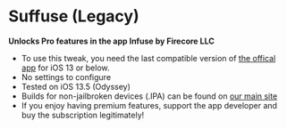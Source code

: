 # Suffuse (Legacy)
**Unlocks Pro features in the app Infuse by Firecore LLC**
* To use this tweak, you need the last compatible version of [the offical app](https://apps.apple.com/us/app/infuse-7/id1136220934) for iOS 13 or below.
* No settings to configure
* Tested on iOS 13.5 (Odyssey)
* Builds for non-jailbroken devices (.IPA) can be found on [our main site](https://suffuse-team.github.io)
* If you enjoy having premium features, support the app developer and buy the subscription legitimately!